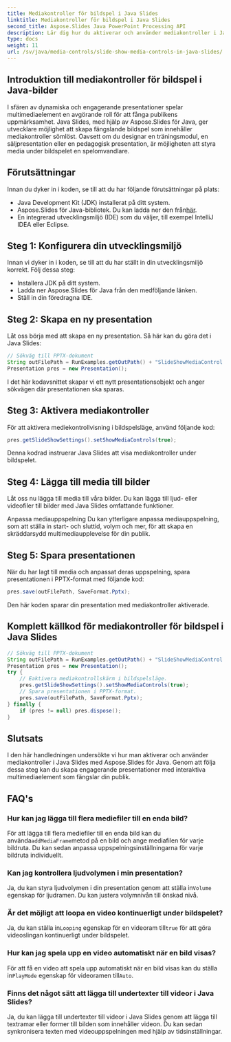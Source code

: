 ```yaml
---
title: Mediakontroller för bildspel i Java Slides
linktitle: Mediakontroller för bildspel i Java Slides
second_title: Aspose.Slides Java PowerPoint Processing API
description: Lär dig hur du aktiverar och använder mediakontroller i Java Slides med Aspose.Slides för Java. Förbättra dina presentationer med mediakontroller.
type: docs
weight: 11
url: /sv/java/media-controls/slide-show-media-controls-in-java-slides/
---
```


## Introduktion till mediakontroller för bildspel i Java-bilder

I sfären av dynamiska och engagerande presentationer spelar multimediaelement en avgörande roll för att fånga publikens uppmärksamhet. Java Slides, med hjälp av Aspose.Slides för Java, ger utvecklare möjlighet att skapa fängslande bildspel som innehåller mediakontroller sömlöst. Oavsett om du designar en träningsmodul, en säljpresentation eller en pedagogisk presentation, är möjligheten att styra media under bildspelet en spelomvandlare.

## Förutsättningar

Innan du dyker in i koden, se till att du har följande förutsättningar på plats:

- Java Development Kit (JDK) installerat på ditt system.
-  Aspose.Slides för Java-bibliotek. Du kan ladda ner den från[här](https://releases.aspose.com/slides/java/).
- En integrerad utvecklingsmiljö (IDE) som du väljer, till exempel IntelliJ IDEA eller Eclipse.

## Steg 1: Konfigurera din utvecklingsmiljö

Innan vi dyker in i koden, se till att du har ställt in din utvecklingsmiljö korrekt. Följ dessa steg:

- Installera JDK på ditt system.
- Ladda ner Aspose.Slides för Java från den medföljande länken.
- Ställ in din föredragna IDE.

## Steg 2: Skapa en ny presentation

Låt oss börja med att skapa en ny presentation. Så här kan du göra det i Java Slides:

```java
// Sökväg till PPTX-dokument
String outFilePath = RunExamples.getOutPath() + "SlideShowMediaControl.pptx";
Presentation pres = new Presentation();
```

I det här kodavsnittet skapar vi ett nytt presentationsobjekt och anger sökvägen där presentationen ska sparas.

## Steg 3: Aktivera mediakontroller

För att aktivera mediekontrollvisning i bildspelsläge, använd följande kod:

```java
pres.getSlideShowSettings().setShowMediaControls(true);
```

Denna kodrad instruerar Java Slides att visa mediakontroller under bildspelet.

## Steg 4: Lägga till media till bilder

Låt oss nu lägga till media till våra bilder. Du kan lägga till ljud- eller videofiler till bilder med Java Slides omfattande funktioner.

Anpassa mediauppspelning
Du kan ytterligare anpassa mediauppspelning, som att ställa in start- och sluttid, volym och mer, för att skapa en skräddarsydd multimediaupplevelse för din publik.

## Steg 5: Spara presentationen

När du har lagt till media och anpassat deras uppspelning, spara presentationen i PPTX-format med följande kod:

```java
pres.save(outFilePath, SaveFormat.Pptx);
```

Den här koden sparar din presentation med mediakontroller aktiverade.

## Komplett källkod för mediakontroller för bildspel i Java Slides

```java
// Sökväg till PPTX-dokument
String outFilePath = RunExamples.getOutPath() + "SlideShowMediaControl.pptx";
Presentation pres = new Presentation();
try {
	// Еaktivera mediakontrollskärm i bildspelsläge.
	pres.getSlideShowSettings().setShowMediaControls(true);
	// Spara presentationen i PPTX-format.
	pres.save(outFilePath, SaveFormat.Pptx);
} finally {
	if (pres != null) pres.dispose();
}
```

## Slutsats

I den här handledningen undersökte vi hur man aktiverar och använder mediakontroller i Java Slides med Aspose.Slides för Java. Genom att följa dessa steg kan du skapa engagerande presentationer med interaktiva multimediaelement som fängslar din publik.

## FAQ's

### Hur kan jag lägga till flera mediefiler till en enda bild?

 För att lägga till flera mediefiler till en enda bild kan du använda`addMediaFrame`metod på en bild och ange mediafilen för varje bildruta. Du kan sedan anpassa uppspelningsinställningarna för varje bildruta individuellt.

### Kan jag kontrollera ljudvolymen i min presentation?

 Ja, du kan styra ljudvolymen i din presentation genom att ställa in`Volume` egenskap för ljudramen. Du kan justera volymnivån till önskad nivå.

### Är det möjligt att loopa en video kontinuerligt under bildspelet?

 Ja, du kan ställa in`Looping` egenskap för en videoram till`true` för att göra videoslingan kontinuerligt under bildspelet.

### Hur kan jag spela upp en video automatiskt när en bild visas?

 För att få en video att spela upp automatiskt när en bild visas kan du ställa in`PlayMode` egenskap för videoramen till`Auto`.

### Finns det något sätt att lägga till undertexter till videor i Java Slides?

Ja, du kan lägga till undertexter till videor i Java Slides genom att lägga till textramar eller former till bilden som innehåller videon. Du kan sedan synkronisera texten med videouppspelningen med hjälp av tidsinställningar.
